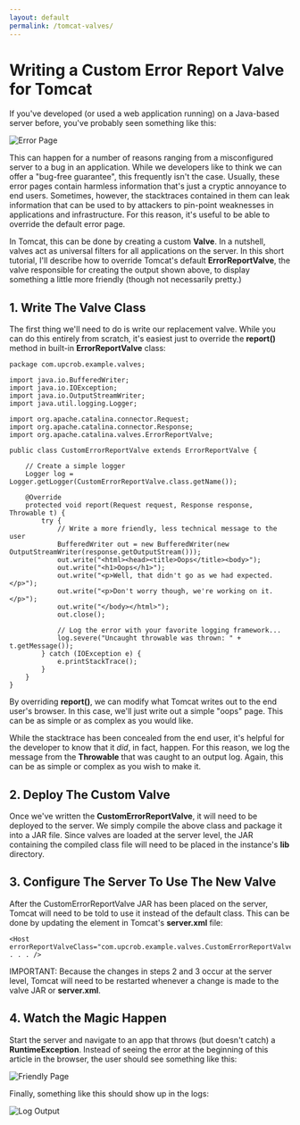 ```yaml
---
layout: default
permalink: /tomcat-valves/
---
```


# Writing a Custom Error Report Valve for Tomcat

<!-- 2/15/2014 -->

If you've developed (or used a web application running) on a Java-based server before, you've probably seen something like this:

![Error Page](../images/tomcat-valves/default-output.png)

This can happen for a number of reasons ranging from a misconfigured server to a bug in an application.  While we developers like to think we can offer a "bug-free guarantee", this frequently isn't the case.  Usually, these error pages contain harmless information that's just a cryptic annoyance to end users.  Sometimes, however, the stacktraces contained in them can leak information that can be used to by attackers to pin-point weaknesses in applications and infrastructure.  For this reason, it's useful to be able to override the default error page.  

In Tomcat, this can be done by creating a custom **Valve**.  In a nutshell, valves act as universal filters for all applications on the server.  In this short tutorial, I'll describe how to override Tomcat's default **ErrorReportValve**, the valve responsible for creating the output shown above, to display something a little more friendly (though not necessarily pretty.)

## 1. Write The Valve Class

The first thing we'll need to do is write our replacement valve.  While you can do this entirely from scratch, it's easiest just to override the **report()** method in built-in **ErrorReportValve** class:

	package com.upcrob.example.valves;

	import java.io.BufferedWriter;
	import java.io.IOException;
	import java.io.OutputStreamWriter;
	import java.util.logging.Logger;
	
	import org.apache.catalina.connector.Request;
	import org.apache.catalina.connector.Response;
	import org.apache.catalina.valves.ErrorReportValve;
	
	public class CustomErrorReportValve extends ErrorReportValve {
	
		// Create a simple logger
		Logger log = Logger.getLogger(CustomErrorReportValve.class.getName());
		
		@Override
		protected void report(Request request, Response response, Throwable t) {
			try {
				// Write a more friendly, less technical message to the user
				BufferedWriter out = new BufferedWriter(new OutputStreamWriter(response.getOutputStream()));
				out.write("<html><head><title>Oops</title><body>");
				out.write("<h1>Oops</h1>");
				out.write("<p>Well, that didn't go as we had expected.</p>");
				out.write("<p>Don't worry though, we're working on it.</p>");
				out.write("</body></html>");
				out.close();
				
				// Log the error with your favorite logging framework...
				log.severe("Uncaught throwable was thrown: " + t.getMessage());
			} catch (IOException e) {
				e.printStackTrace();
			}
		}
	}

By overriding **report()**, we can modify what Tomcat writes out to the end user's browser.  In this case, we'll just write out a simple "oops" page.  This can be as simple or as complex as you would like.

While the stacktrace has been concealed from the end user, it's helpful for the developer to know that it *did*, in fact, happen.  For this reason, we log the message from the **Throwable** that was caught to an output log.  Again, this can be as simple or complex as you wish to make it.

## 2. Deploy The Custom Valve

Once we've written the **CustomErrorReportValve**, it will need to be deployed to the server.  We simply compile the above class and package it into a JAR file.  Since valves are loaded at the server level, the JAR containing the compiled class file will need to be placed in the instance's **lib** directory.

## 3. Configure The Server To Use The New Valve

After the CustomErrorReportValve JAR has been placed on the server, Tomcat will need to be told to use it instead of the default class.  This can be done by updating the **<Host>** element in Tomcat's **server.xml** file:

	<Host errorReportValveClass="com.upcrob.example.valves.CustomErrorReportValve" . . . />
	
IMPORTANT: Because the changes in steps 2 and 3 occur at the server level, Tomcat will need to be restarted whenever a change is made to the valve JAR or **server.xml**.
	
## 4. Watch the Magic Happen

Start the server and navigate to an app that throws (but doesn't catch) a **RuntimeException**.  Instead of seeing the error at the beginning of this article in the browser, the user should see something like this:

![Friendly Page](../images/tomcat-valves/nice-output.png)

Finally, something like this should show up in the logs:

![Log Output](../images/tomcat-valves/log-message.png)
